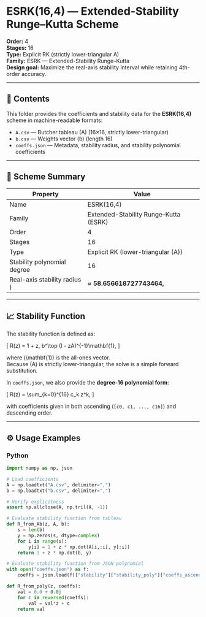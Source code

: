 # ESRK(16,4) — Extended-Stability Runge–Kutta Scheme

**Order:** 4  
**Stages:** 16  
**Type:** Explicit RK (strictly lower-triangular A)  
**Family:** ESRK — Extended-Stability Runge–Kutta  
**Design goal:** Maximize the real-axis stability interval while retaining 4th-order accuracy.

---

## 📂 Contents

This folder provides the coefficients and stability data for the **ESRK(16,4)** scheme in machine-readable formats:

- `A.csv` — Butcher tableau \(A\) (16×16, strictly lower-triangular)  
- `b.csv` — Weights vector \(b\) (length 16)  
- `coeffs.json` — Metadata, stability radius, and stability polynomial coefficients  

---

## 🔑 Scheme Summary

| Property | Value |
|----------|-------|
| Name | ESRK(16,4) |
| Family | Extended-Stability Runge–Kutta (ESRK) |
| Order | 4 |
| Stages | 16 |
| Type | Explicit RK (lower-triangular \(A\)) |
| Stability polynomial degree | 16 |
| Real-axis stability radius ) | **≈ 58.656618727743464,** |

---

## 📈 Stability Function

The stability function is defined as:

\[
R(z) = 1 + z\, b^\top (I - zA)^{-1}\mathbf{1},
\]

where \(\mathbf{1}\) is the all-ones vector.  
Because \(A\) is strictly lower-triangular, the solve is a simple forward substitution.

In `coeffs.json`, we also provide the **degree-16 polynomial form**:

\[
R(z) = \sum_{k=0}^{16} c_k z^k,
\]

with coefficients given in both ascending (`[c0, c1, ..., c16]`) and descending order.

---

## ⚙️ Usage Examples

### Python

```python
import numpy as np, json

# Load coefficients
A = np.loadtxt("A.csv", delimiter=",")
b = np.loadtxt("b.csv", delimiter=",")

# Verify explicitness
assert np.allclose(A, np.tril(A, -1))

# Evaluate stability function from tableau
def R_from_Ab(z, A, b):
    s = len(b)
    y = np.zeros(s, dtype=complex)
    for i in range(s):
        y[i] = 1 + z * np.dot(A[i,:i], y[:i])
    return 1 + z * np.dot(b, y)

# Evaluate stability function from JSON polynomial
with open("coeffs.json") as f:
    coeffs = json.load(f)["stability"]["stability_poly"]["coeffs_ascending"]

def R_from_poly(z, coeffs):
    val = 0.0 + 0.0j
    for c in reversed(coeffs):
        val = val*z + c
    return val
